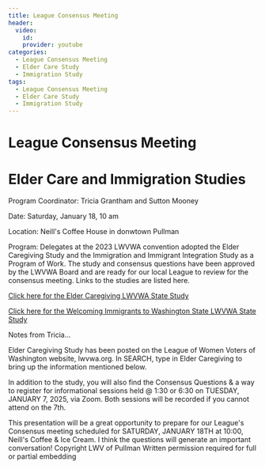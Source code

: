 ```yaml
---
title: League Consensus Meeting
header:
  video:
    id: 
    provider: youtube
categories:
  - League Consensus Meeting
  - Elder Care Study
  - Immigration Study
tags:
  - League Consensus Meeting
  - Elder Care Study
  - Immigration Study
---
```


# League Consensus Meeting

# Elder Care and Immigration Studies

Program Coordinator: Tricia Grantham and Sutton Mooney

Date:  Saturday, January 18, 10 am

Location:  Neill's Coffee House in donwtown Pullman

Program:  Delegates at the 2023 LWVWA convention adopted the Elder Caregiving Study and the Immigration and Immigrant Integration Study as a Program of Work. The study and consensus questions have been approved by the LWVWA Board and are ready for our local League to review for the consensus meeting.  Links to the studies are listed here.

[Click here for the Elder Caregiving LWVWA State Study](https://lwvwa.org/resources/Documents/Studies/Elder%20Caregiving/Elder%20Caregiving%20Study.pdf)

[Click here for the Welcoming Immigrants to Washington State LWVWA State Study](https://click.everyaction.com/k/99538942/520206552/-889064092?nvep=ew0KICAiVGVuYW50VXJpIjogIm5ncHZhbjovL3Zhbi9FQS9FQTAxNi8xLzk4MDgwIiwNCiAgIkRpc3RyaWJ1dGlvblVuaXF1ZUlkIjogIjNmNDcwYmE2LWU4YzYtZWYxMS04OGNlLTAwMjI0ODJhOTNhZiIsDQogICJFbWFpbEFkZHJlc3MiOiAiam9zd2lnam9uZXNAZ21haWwuY29tIg0KfQ%3D%3D&hmac=HELSbhKvD3Glj_0gT17Nvjc2XWEUo3bn_hNAMPgsBrs=&emci=f133eebe-bac6-ef11-88ce-0022482a93af&emdi=3f470ba6-e8c6-ef11-88ce-0022482a93af&ceid=11176177)

Notes from Tricia...

Elder Caregiving Study has been posted on the League of Women Voters of Washington website, lwvwa.org. In SEARCH, type in Elder Caregiving to bring up the information mentioned below.

In addition to the study, you will also find the Consensus Questions & a way to register for informational sessions held @ 1:30 or 6:30 on TUESDAY, JANUARY 7, 2025, via Zoom. Both sessions will be recorded if you cannot attend on the 7th.

This presentation will be a great opportunity to prepare for our League's Consensus meeting scheduled for SATURDAY, JANUARY 18TH at 10:00, Neill's Coffee & Ice Cream. I think the questions will generate an important conversation!
Copyright LWV of Pullman
Written permission required for full or partial embedding

<!---change the title to whatever you want the post to be titled
change the ID out to the end of the youtube link https://youtu.be/r61ARK4Qv9c -->
